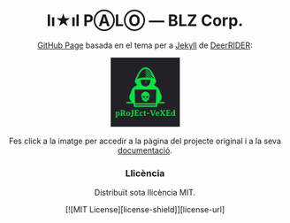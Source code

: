 <h1 align="center">lı★ıl PⒶLⓄ — BLZ Corp.</h1>

<p align="center"><a href="https://pages.github.com">GitHub Page</a> basada en el tema per a <a href="https://jekyllrb.com">Jekyll</a> de <a href="https://github.com/akiritsu">DeerRIDER</a>:</p>

<p align="center"><a href="https://github.com/akiritsu/pRoJEct-VeXEd"><img src="src/assets/img/favicon.png" alt="Logo" width="125" height="125"></a></p>
  
<p align="center">Fes click a la imatge per accedir a la pàgina del projecte original i a la seva <a href="https://github.com/akiritsu/pRoJEct-VeXEd/blob/master/README.md">documentació</a>.</p>

<h3 align="center">Llicència</h3>

<p align="center">Distribuït sota llicència MIT.</p>

<p align="center">[![MIT License][license-shield]][license-url]</p>

<p align="center"><a href="https://github.com/mantekillah/palo/blob/master/LICENSE"><img="https://img.shields.io/github/license/mantekillah/palo.svg" alt="License"></a></p>

[license-shield]: https://img.shields.io/github/license/akiritsu/pRoJEct-VeXEd.svg?style=flat-square
[license-url]: https://github.com/akiritsu/pRoJEct-VeXEd/blob/master/LICENSE
